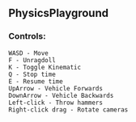 ## PhysicsPlayground

### Controls:
	WASD - Move
	F - Unragdoll
	K - Toggle Kinematic
	Q - Stop time
	E - Resume time
	UpArrow - Vehicle Forwards
	DownArrow - Vehicle Backwards
	Left-click - Throw hammers
	Right-click drag - Rotate cameras